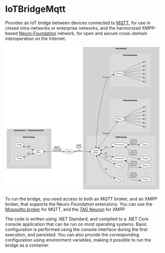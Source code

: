 IoTBridgeMqtt
================

Provides an IoT bridge between devices connected to [MQTT](https://mqtt.org/), for use in
closed intra-networks or enterprise networks, and the harmonized XMPP-based 
[Neuro-Foundation](https://neuro-foundation.io/) network, for open and secure cross-domain
interoperation on the Internet.

![Bridge topology](Graphs/Topology.svg)

To run the bridge, you need access to both an MQTT broker, and an XMPP broker, that supports
the Neuro-Foundation extensions. You can use the [Mosquitto broker](https://mosquitto.org/)
for MQTT, and the [TAG Neuron](https://lab.tagroot.io/Documentation/Neuron/InstallBroker.md)
for XMPP.

The code is written using .NET Standard, and compiled to a .NET Core console application
that can be run on most operating systems. Basic configuration is performed using the
console interface during the first execution, and persisted. You can also provide the
corresponding configuration using environment variables, making it possible to run the
bridge as a container.